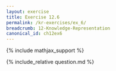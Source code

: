 ```yaml
---
layout: exercise
title: Exercise 12.6
permalink: /kr-exercises/ex_6/
breadcrumb: 12-Knowledge-Representation
canonical_id: ch12ex6
---
```


{% include mathjax_support %}
<div id="hiddden">{% include_relative question.md %}</div>